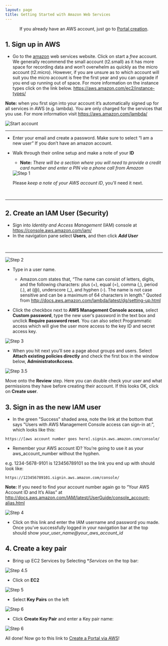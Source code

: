 ```yaml
---
layout: page
title: Getting Started with Amazon Web Services
---
```


<div class="well" style="text-align: center;">
If you already have an AWS account, just go to <a href="{{site.baseurl}}/create.html">Portal creation</a>.
</div>


## 1. Sign up in AWS
* Go to the <a href="https://aws.amazon.com/s/dm/optimization/server-side-test/free-tier/free_np/">amazon</a> web services website. Click on start a <em>free</em> account. We generally recommend the small account (t2.small) as it has more space for recording data and won’t overwhelm as quickly as the micro account (t2.micro). However, if you are unsure as to which account will suit you the micro account is free the first year and you can upgrade if you end up running out of space. For more information on the instance types click on the link below.
<a href=" https://aws.amazon.com/ec2/instance-types/ "> https://aws.amazon.com/ec2/instance-types/ </a>

**Note:** when you first sign into your account it’s automatically signed up for all services in AWS (e.g. lambda). You are only charged for the services that you use. For more information visit <a href=" https://aws.amazon.com/lambda/  "> https://aws.amazon.com/lambda/  </a>

<img class="img-responsive" src="images/AWS_START.PNG" alt="Start account" />
<br>
<hr>

* Enter your email and create a password. Make sure to select “I am a new user” If you don’t have an amazon account.
* Walk through their online setup and make a note of your **ID**
  - **Note:** <em>There will be a section where you will need to provide a credit card number and enter a PIN via a phone call from Amazon</em>
  <img class="img-responsive" src="images/AWS_Step1.PNG" alt="Step 1" />
  
  Please <em>keep a note of your AWS account ID</em>, you'll need it next.

<br>
<hr>
  
## 2. Create an IAM User (Security)
* Sign into <em> Identity and Access Management</em> (IAM) console at <a href="https://console.aws.amazon.com/iam/">https://console.aws.amazon.com/iam/</a>
* In the navigation pane select **Users**, and then click <em>**Add User**</em>
<br>
<hr>
<img class="img-responsive" src="images/AWS_Step2.PNG" alt="Step 2" />


* Type in a user name.
  - Amazon.com states that, “The name can consist of letters, digits, and the following characters: plus (+), equal (=), comma (,), period (.), at (@), underscore (_), and hyphen (-). The name is not case sensitive and can be a maximum of 64 characters in length.” 
Quoted from http://docs.aws.amazon.com/lambda/latest/dg/setting-up.html

* Click the checkbox next to **AWS Management Console access**, select **Custom password**, type the new user’s password in the text box and unclick **Require password reset**. You can also select Programmatic access which will give the user more access to the key ID and secret access key.

<img class="img-responsive" src="images/AWS_Step3.PNG" alt="Step 3" />

* When you hit next you’ll see a page about groups and users. Select **Attach existing policies directly** and check the first box in the window below, **AdministratorAccess**.

<img class="img-responsive" src="images/AWS_Step3.5.PNG" alt="Step 3.5" />

Move onto the **Review** step. Here you can double check your user and what permissions they have before creating their account. If this looks OK, click on **Create user**.


## 3. Sign in as the new IAM user

* In the green "Success" shaded area, note the link at the bottom that says "Users with AWS Management Console access can sign-in at:", which looks like this:
````
https://[aws account number goes here].signin.aws.amazon.com/console/
````
 - Remember your AWS account ID? You’re going to use it as your aws_account_number without the hyphen. 
 
 e.g. 1234-5678-9101 is 123456789101 so the link you end up with should look like: 
 `````
 https://123456789101.signin.aws.amazon.com/console/
`````
**Note:** If you need to find your account number again go to “Your AWS Account ID and It’s Alias” at http://docs.aws.amazon.com/IAM/latest/UserGuide/console_account-alias.html

<img class="img-responsive" src="images/AWS_Step4.PNG" alt="Step 4" />

* Click on this link and enter the IAM username and password you made. Once you’ve successfully logged in your navigation bar at the top should show <em> your_user_name@your_aws_account_id </em>

## 4. Create a key pair

* Bring up EC2 Services by Selecting **Services* on the top bar:

<img class="img-responsive" src="images/AWS_Step4.5.PNG" alt="Step 4.5" />

* Click on **EC2**

<img class="img-responsive" src="images/AWS_Step5.PNG" alt="Step 5" />
  
* Select **Key Pairs** on the left

<img class="img-responsive" src="images/AWS_Step6.PNG" alt="Step 6" />

* Click **Create Key Pair** and enter a Key pair name:

<img class="img-responsive" src="images/AWS_Step6.PNG" alt="Step 6" />

All done! Now go to this link to [Create a Portal via AWS](http://ncar.github.io/chords/create.html)!
